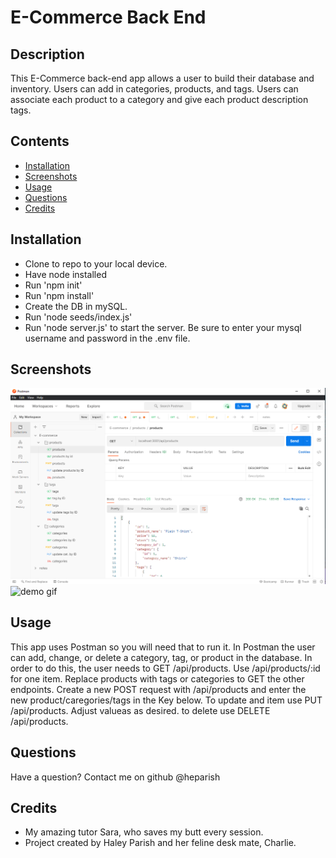 # E-Commerce Back End

## Description 

This E-Commerce back-end app allows a user to build their database and inventory. Users can add in categories, products, and tags. Users can associate each product to a category and give each product description tags.

## Contents
* [Installation](#Installation)
* [Screenshots](#Screenshots)
* [Usage](#Usage)
* [Questions](#Questions)
* [Credits](#Credits)

## Installation

* Clone to repo to your local device.
* Have node installed
* Run 'npm init'
* Run 'npm install'
* Create the DB in mySQL.
* Run 'node seeds/index.js' 
* Run 'node server.js' to start the server.
Be sure to enter your mysql username and password in the .env file.

## Screenshots

![postman](./Assets/Screenshot_1.png)
![demo gif](./Assets/demo-gif.gif)

## Usage 

This app uses Postman so you will need that to run it. In Postman the user can add, change, or delete a category, tag, or product in the database. In order to do this, the user needs to GET /api/products. Use  /api/products/:id for one item. Replace products with tags or categories to GET the other endpoints. Create a new POST request with /api/products and enter the new product/caregories/tags in the Key below. To update and item use PUT /api/products. Adjust valueas as desired. to delete use DELETE /api/products.

## Questions

Have a question? Contact me on github @heparish 

## Credits

* My amazing tutor Sara, who saves my butt every session. 
* Project created by Haley Parish and her feline desk mate, Charlie.